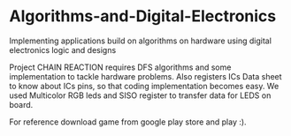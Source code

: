 # Algorithms-and-Digital-Electronics
Implementing applications build on algorithms on hardware using digital electronics logic and designs

Project CHAIN REACTION requires DFS algorithms and some implementation to tackle hardware problems.
Also registers ICs Data sheet to know about ICs pins, so that coding implementation becomes easy.
We used Multicolor RGB leds and SISO register to transfer data for LEDS on board.

For reference download game from google play store and play :).
